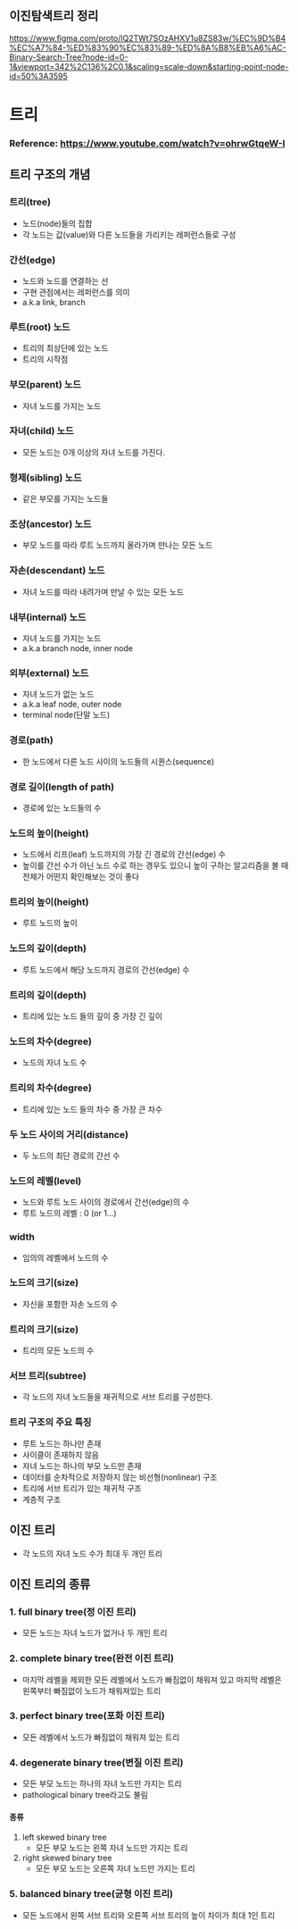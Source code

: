 ## 이진탐색트리 정리

https://www.figma.com/proto/lQ2TWt7SOzAHXV1u8ZS83w/%EC%9D%B4%EC%A7%84-%ED%83%90%EC%83%89-%ED%8A%B8%EB%A6%AC-Binary-Search-Tree?node-id=0-1&viewport=342%2C136%2C0.1&scaling=scale-down&starting-point-node-id=50%3A3595

# 트리
### Reference: https://www.youtube.com/watch?v=ohrwGtqeW-I
## 트리 구조의 개념
### 트리(tree)
- 노드(node)들의 집합
- 각 노드는 값(value)와 다른 노드들을 가리키는 레퍼런스들로 구성

### 간선(edge)
- 노드와 노드를 연결하는 선
- 구현 관점에서는 레퍼런스를 의미
- a.k.a link, branch

###  루트(root) 노드
- 트리의 최상단에 있는 노드
- 트리의 시작점

### 부모(parent) 노드
- 자녀 노드를 가지는 노드

### 자녀(child) 노드
- 모든 노드는 0개 이상의 자녀 노드를 가진다.

### 형제(sibling) 노드
- 같은 부모를 가지는 노드들

### 조상(ancestor) 노드
- 부모 노드를 따라 루트 노드까지 올라가며 만나는 모든 노드

### 자손(descendant) 노드
- 자녀 노드를 따라 내려가며 만날 수 있는 모든 노드

### 내부(internal) 노드
- 자녀 노드를 가지는 노드
- a.k.a branch node, inner node

### 외부(external) 노드
- 자녀 노드가 없는 노드
- a.k.a leaf node, outer node
- terminal node(단말 노드)

### 경로(path)
- 한 노드에서 다른 노드 사이의 노드들의 시퀀스(sequence)

### 경로 길이(length of path)
- 경로에 있는 노드들의 수

### 노드의 높이(height)
- 노드에서 리프(leaf) 노드까지의 가장 긴 경로의 간선(edge) 수
- 높이를 간선 수가 아닌 노드 수로 하는 경우도 있으니 높이 구하는 알고리즘을 볼 때 전제가 어떤지 확인해보는 것이 좋다

### 트리의 높이(height)
- 루트 노드의 높이

### 노드의 깊이(depth)
- 루트 노드에서 해당 노드까지 경로의 간선(edge) 수

### 트리의 깊이(depth)
- 트리에 있는 노드 들의 깊이 중 가장 긴 깊이

### 노드의 차수(degree)
- 노드의 자녀 노드 수

### 트리의 차수(degree)
- 트리에 있는 노드 들의 차수 중 가장 큰 차수
  
### 두 노드 사이의 거리(distance)
- 두 노드의 최단 경로의 간선 수

### 노드의 레벨(level)
- 노드와 루트 노드 사이의 경로에서 간선(edge)의 수
- 루트 노드의 레벨 : 0 (or 1...)

### width
- 임의의 레벨에서 노드의 수

### 노드의 크기(size)
- 자신을 포함한 자손 노드의 수

### 트리의 크기(size)
- 트리의 모든 노드의 수

### 서브 트리(subtree)
- 각 노드의 자녀 노드들을 재귀적으로 서브 트리를 구성한다.

### 트리 구조의 주요 특징
- 루트 노드는 하나만 존재
- 사이클이 존재하지 않음
- 자녀 노드는 하나의 부모 노드만 존재
- 데이터를 순차적으로 저장하지 않는 비선형(nonlinear) 구조
- 트리에 서브 트리가 있는 재귀적 구조
- 계층적 구조

## 이진 트리
- 각 노드의 자녀 노드 수가 최대 두 개인 트리

## 이진 트리의 종류
### 1. full binary tree(정 이진 트리)
   - 모든 노드는 자녀 노드가 없거나 두 개인 트리
###  2. complete binary tree(완전 이진 트리)
   - 마지막 레벨을 제외한 모든 레벨에서 노드가 빠짐없이 채워져 있고 마지막 레벨은 왼쪽부터 빠짐없이 노드가 채워져있는 트리
###  3. perfect binary tree(포화 이진 트리)
   - 모든 레벨에서 노드가 빠짐없이 채워져 있는 트리
###  4. degenerate binary tree(변질 이진 트리)
   - 모든 부모 노드는 하나의 자녀 노드만 가지는 트리
   - pathological binary tree라고도 불림
#### 종류
1. left skewed binary tree
   - 모든 부모 노드는 왼쪽 자녀 노드만 가지는 트리
2. right skewed binary tree
   - 모든 부모 노드는 오른쪽 자녀 노드만 가지는 트리
### 5. balanced binary tree(균형 이진 트리)
   - 모든 노드에서 왼쪽 서브 트리와 오른쪽 서브 트리의 높이 차이가 최대 1인 트리
 
